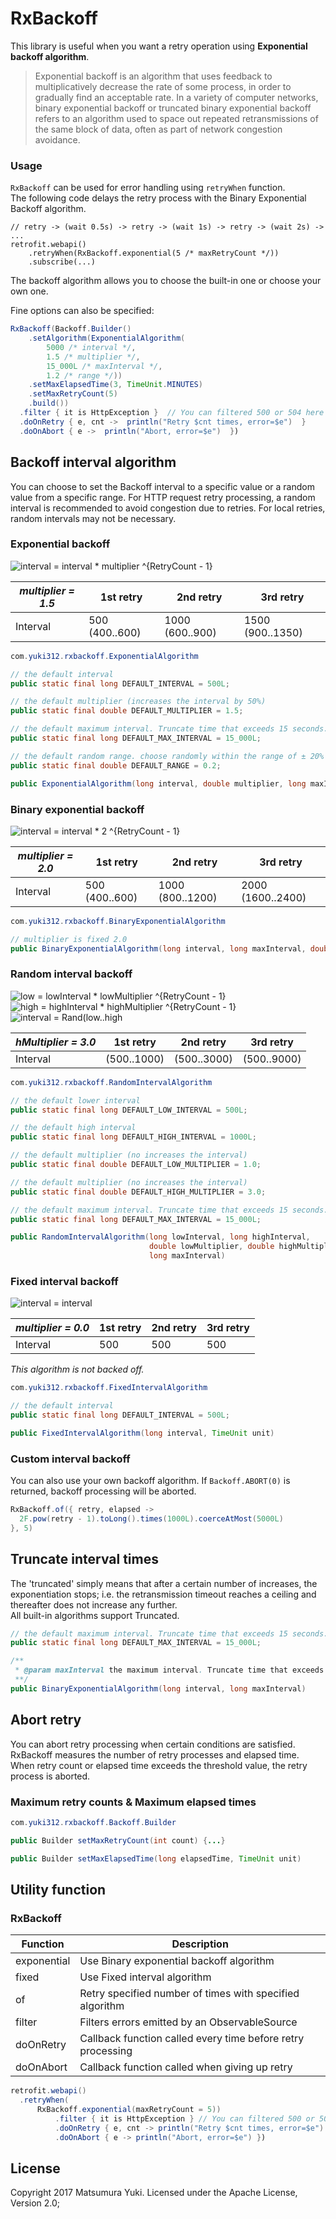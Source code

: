 
# RxBackoff  
  
This library is useful when you want a retry operation using **Exponential backoff algorithm**.  

> Exponential backoff is an algorithm that uses feedback to multiplicatively decrease the rate of some process, in order to gradually find an acceptable rate.
In a variety of computer networks, binary exponential backoff or truncated binary exponential backoff refers to an algorithm used to space out repeated retransmissions of the same block of data, often as part of network congestion avoidance.

### Usage


`RxBackoff` can be used for error handling using `retryWhen` function.  
The following code delays the retry process with the Binary Exponential Backoff algorithm.

```
// retry -> (wait 0.5s) -> retry -> (wait 1s) -> retry -> (wait 2s) -> ...
retrofit.webapi()
    .retryWhen(RxBackoff.exponential(5 /* maxRetryCount */))  
    .subscribe(...)
```

The backoff algorithm allows you to choose the built-in one or choose your own one.

Fine options can also be specified:

```java
RxBackoff(Backoff.Builder()
    .setAlgorithm(ExponentialAlgorithm(
        5000 /* interval */,
        1.5 /* multiplier */,
        15_000L /* maxInterval */,
        1.2 /* range */))
    .setMaxElapsedTime(3, TimeUnit.MINUTES)
    .setMaxRetryCount(5)
    .build())
  .filter { it is HttpException }  // You can filtered 500 or 504 here 
  .doOnRetry { e, cnt ->  println("Retry $cnt times, error=$e")  }  
  .doOnAbort { e ->  println("Abort, error=$e")  })
```

## Backoff interval algorithm  

You can choose to set the Backoff interval to a specific value or a random value from a specific range. For HTTP request retry processing, a random interval is recommended to avoid congestion due to retries.  For local retries, random intervals may not be necessary.

### Exponential backoff  

![interval = interval * multiplier ^{RetryCount - 1}](https://latex.codecogs.com/svg.latex?\large&space;interval&space;=&space;interval&space;*&space;multiplier&space;^{RetryCount&space;-&space;1})

| *multiplier = 1.5* | 1st retry      | 2nd retry       | 3rd retry        |
| ------------------ | -------------- | --------------- | ---------------- |
| Interval           | 500 (400..600) | 1000 (600..900) | 1500 (900..1350) |

```java
com.yuki312.rxbackoff.ExponentialAlgorithm

// the default interval
public static final long DEFAULT_INTERVAL = 500L;

// the default multiplier (increases the interval by 50%)
public static final double DEFAULT_MULTIPLIER = 1.5;

// the default maximum interval. Truncate time that exceeds 15 seconds.
public static final long DEFAULT_MAX_INTERVAL = 15_000L;

// the default random range. choose randomly within the range of ± 20% of the interval value.
public static final double DEFAULT_RANGE = 0.2;

public ExponentialAlgorithm(long interval, double multiplier, long maxInterval, double range)
```

### Binary exponential backoff

![interval = interval * 2 ^{RetryCount - 1}](https://latex.codecogs.com/svg.latex?\large&space;interval&space;=&space;interval&space;*&space;2&space;^{RetryCount&space;-&space;1})

| *multiplier = 2.0* | 1st retry      | 2nd retry        | 3rd retry         |
| ------------------ | -------------- | ---------------- | ----------------- |
| Interval           | 500 (400..600) | 1000 (800..1200) | 2000 (1600..2400) |

```java
com.yuki312.rxbackoff.BinaryExponentialAlgorithm

// multiplier is fixed 2.0
public BinaryExponentialAlgorithm(long interval, long maxInterval, double range)
```

### Random interval backoff

![low = lowInterval * lowMultiplier ^{RetryCount - 1}](https://latex.codecogs.com/svg.latex?\large&space;low&space;=&space;lowInterval&space;*&space;lowMultiplier&space;^{RetryCount&space;-&space;1})  
![high = highInterval * highMultiplier ^{RetryCount - 1}](https://latex.codecogs.com/svg.latex?\large&space;high&space;=&space;highInterval&space;*&space;highMultiplier&space;^{RetryCount&space;-&space;1})  
![interval = Rand(low..high](https://latex.codecogs.com/svg.latex?\large&space;interval&space;=&space;Rand[low..high])

| *hMultiplier = 3.0* | 1st retry   | 2nd retry   | 3rd retry   |
| ------------------- | ----------- | ----------- | ----------- |
| Interval            | (500..1000) | (500..3000) | (500..9000) |

```java
com.yuki312.rxbackoff.RandomIntervalAlgorithm

// the default lower interval
public static final long DEFAULT_LOW_INTERVAL = 500L;

// the default high interval
public static final long DEFAULT_HIGH_INTERVAL = 1000L;

// the default multiplier (no increases the interval)
public static final double DEFAULT_LOW_MULTIPLIER = 1.0;

// the default multiplier (no increases the interval)
public static final double DEFAULT_HIGH_MULTIPLIER = 3.0;

// the default maximum interval. Truncate time that exceeds 15 seconds.
public static final long DEFAULT_MAX_INTERVAL = 15_000L;

public RandomIntervalAlgorithm(long lowInterval, long highInterval, 
                               double lowMultiplier, double highMultiplier, 
                               long maxInterval)
```

### Fixed interval backoff  

![interval = interval](https://latex.codecogs.com/svg.latex?\large&space;interval&space;=&space;interval)

| *multiplier = 0.0* | 1st retry      | 2nd retry      | 3rd retry      |
| ------------------ | -------------- | -------------- | -------------- |
| Interval           | 500            | 500            | 500            |

*This algorithm is not backed off.*

```java
com.yuki312.rxbackoff.FixedIntervalAlgorithm

// the default interval
public static final long DEFAULT_INTERVAL = 500L;

public FixedIntervalAlgorithm(long interval, TimeUnit unit)
```

### Custom interval backoff

You can also use your own backoff algorithm. If `Backoff.ABORT(0)` is returned, backoff processing will be aborted.  

```java
RxBackoff.of({ retry, elapsed ->  
  2F.pow(retry - 1).toLong().times(1000L).coerceAtMost(5000L)  
}, 5)
```

## Truncate interval times

The 'truncated' simply means that after a certain number of increases, the exponentiation stops; i.e. the retransmission timeout reaches a ceiling and thereafter does not increase any further.  
All built-in algorithms support Truncated.

```java
// the default maximum interval. Truncate time that exceeds 15 seconds.
public static final long DEFAULT_MAX_INTERVAL = 15_000L;

/**
 * @param maxInterval the maximum interval. Truncate time that exceeds
 **/
public BinaryExponentialAlgorithm(long interval, long maxInterval)
```

## Abort retry

You can abort retry processing when certain conditions are satisfied. RxBackoff measures the number of retry processes and elapsed time. When retry count or elapsed time exceeds the threshold value, the retry process is aborted.  

### Maximum retry counts & Maximum elapsed times

```java
com.yuki312.rxbackoff.Backoff.Builder

public Builder setMaxRetryCount(int count) {...}

public Builder setMaxElapsedTime(long elapsedTime, TimeUnit unit)
```

## Utility function  

### RxBackoff

| Function | Description |  
|----------|-------------|  
| exponential | Use Binary exponential backoff algorithm | 
| fixed | Use Fixed interval algorithm |
| of | Retry specified number of times with specified algorithm  |
| filter | Filters errors emitted by an ObservableSource |  
| doOnRetry | Callback function called every time before retry processing |  
| doOnAbort | Callback function called when giving up retry |  
  
  
```java  
retrofit.webapi()  
  .retryWhen(
      RxBackoff.exponential(maxRetryCount = 5))  
          .filter { it is HttpException } // You can filtered 500 or 504 here  
          .doOnRetry { e, cnt -> println("Retry $cnt times, error=$e") }  
          .doOnAbort { e -> println("Abort, error=$e") })  
```  



## License  
  
Copyright 2017 Matsumura Yuki. Licensed under the Apache License, Version 2.0;
